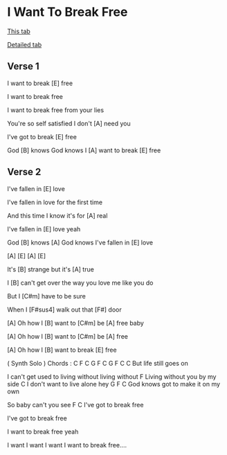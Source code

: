 # I Want To Break Free

[This tab](https://www.guitartabs.cc/tabs/q/queen/i_want_to_break_free_crd_ver_2.html)

[Detailed tab](https://tabs.ultimate-guitar.com/tab/queen/i-want-to-break-free-tabs-451476)

## Verse 1

I want to break [E] free 

I want to break free 

I want to break free from your lies 

You're so self satisfied I don't [A] need you 

I've got to break [E] free 

God [B] knows God knows I [A] want to break [E] free 

## Verse 2

I've fallen in [E] love 

I've fallen in love for the first time 

And this time I know it's for [A] real 

I've fallen in [E] love yeah 

God [B] knows [A] God knows I've fallen in [E] love

[A]  [E]  [A]  [E]

It's [B] strange but it's [A] true 

I [B] can't get over the way you love me like you do 

But I [C#m] have to be sure 

When I [F#sus4] walk out that [F#] door 

[A] Oh how I [B] want to [C#m] be [A] free baby 

[A] Oh how I [B] want to [C#m] be [A] free

[A] Oh how I [B] want to break [E] free 


( Synth Solo ) Chords : C  F  C  G  F  C  G  F  C
                    C
But life still goes on
 
I can't get used to living without living without 
                         F
Living without you by my side 
                      C
I don't want to live alone hey 
    G     F		         C
God knows   got to make it on my own 
                  
So baby can't you see 
F                 C
I've got to break free 

I've got to break free 

I want to break free yeah 

I want I want I want I want to break free....